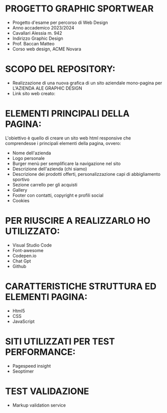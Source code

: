 # PROGETTO GRAPHIC SPORTWEAR
* Progetto d'esame per percorso di Web Design
* Anno accademico 2023/2024
* Cavallari Alessia m. 942
* Indirizzo Graphic Design
* Prof. Baccan Matteo
* Corso web design, ACME Novara

 # SCOPO DEL REPOSITORY:
* Realizzazione di una nuova grafica di un sito aziendale mono-pagina per L'AZIENDA ALE GRAPHIC DESIGN
* Link sito web creato:

 # ELEMENTI PRINCIPALI DELLA PAGINA:
L'obiettivo è quello di creare un sito web html responsive che comprendesse i principali elementi della pagina, ovvero:

* Nome dell'azienda
* Logo personale
* Burger menù per semplificare la navigazione nel sito
* Descrizione dell'azienda (chi siamo)
* Descrizione dei prodotti offerti, personalizzazione capi di abbigliamento sportivo
* Sezione carrello per gli acquisti
* Gallery
* Footer con contatti, copyright e profili social
* Cookies

# PER RIUSCIRE A REALIZZARLO HO UTILIZZATO:
* Visual Studio Code
* Font-awesome
* Codepen.io
* Chat Gpt
* Github


# CARATTERISTICHE STRUTTURA ED ELEMENTI PAGINA:
* Html5
* CSS
* JavaScript

# SITI UTILIZZATI PER TEST PERFORMANCE:
* Pagespeed insight
* Seoptimer

# TEST VALIDAZIONE
* Markup validation service